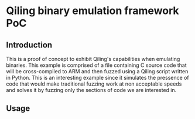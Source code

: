 # Qiling binary emulation framework PoC

## Introduction
This is a proof of concept to exhibit Qiling's capabilities when emulating binaries. This example is comprised of a
file containing C source code that will be cross-compiled to ARM and then fuzzed using a Qiling script written in Python. This is an interesting example since it simulates the pressence of code that would make traditional fuzzing work at non acceptable speeds and solves it by fuzzing only the sections of code we are interested in.

## Usage
